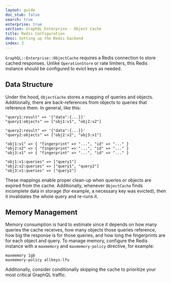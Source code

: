 ```yaml
---
layout: guide
doc_stub: false
search: true
enterprise: true
section: GraphQL Enterprise - Object Cache
title: Redis Configuration
desc: Setting up the Redis backend
index: 3
---
```


`GraphQL::Enterprise::ObjectCache` requires a Redis connection to store cached responses. Unlike `OperationStore` or rate limiters, this Redis instance should be configured to evict keys as needed.

## Data Structure

Under the hood, `ObjectCache` stores a mapping of queries and objects. Additionally, there are back-references from objects to queries that reference them. In general, like this:

```
"query1:result" => '{"data":{...}}'
"query1:objects" => ["obj1:v1", "obj2:v2"]

"query2:result" => '{"data":{...}}'
"query2:objects" => ["obj2:v2", "obj3:v1"]

"obj1:v1" => { "fingerprint" => "...", "id" => "..." }
"obj2:v2" => { "fingerprint" => "...", "id" => "..." }
"obj3:v1" => { "fingerprint" => "...", "id" => "..." }

"obj1:v1:queries" => ["query1"]
"obj2:v2:queries" => ["query1", "query2"]
"obj3:v1:queries" => ["query2"]
```

These mappings enable proper clean-up when queries or objects are expired from the cache. Additionally, whenever `ObjectCache` finds incomplete data in storage (for example, a necessary key was evicted), then it invalidates the whole query and re-runs it.

## Memory Management

Memory consumption is hard to estimate since it depends on how many queries the cache receives, how many objects those queries reference, how big the response is for those queries, and how long the fingerprints are for each object and query. To manage memory, configure the Redis instance with a `maxmemory` and `maxmemory-policy` directive, for example:


```
maxmemory 1gb
maxmemory-policy allkeys-lfu
```

Additionally, consider conditionally skipping the cache to prioritize your most critical GraphQL traffic.
